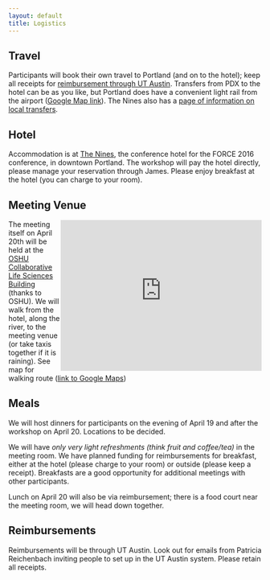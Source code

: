 ```yaml
---
layout: default
title: Logistics
---
```

## Travel

Participants will book their own travel to Portland (and on to the hotel); keep all receipts for [reimbursement through UT Austin](#reimbursements). Transfers from PDX to the hotel can be as you like, but Portland does have a convenient light rail from the airport ([Google Map link](https://www.google.com/maps/dir/Portland+International+Airport,+7000+Northeast+Airport+Way,+Portland,+OR+97218/The+Nines,+a+Luxury+Collection+Hotel,+Portland,+525+Southwest+Morrison+Street,+Portland,+OR+97204/@45.532895,-122.609791,13z/data=!4m14!4m13!1m5!1m1!1s0x5495a0aa74dc20d1:0x5bda7693380e5c3d!2m2!1d-122.5950942!2d45.5897694!1m5!1m1!1s0x54950a05a9df9055:0x309cbd634dc61cc0!2m2!1d-122.677912!2d45.5192664!3e3?hl=en-US)). The Nines also has a [page of information on local transfers](http://www.thenines.com/portland-transportation).

<!---
<div style="float: right;"><iframe src="https://www.google.com/maps/embed?pb=!1m28!1m12!1m3!1d89411.47129669704!2d-122.68772676175121!3d45.54814329933353!2m3!1f0!2f0!3f0!3m2!1i1024!2i768!4f13.1!4m13!3e3!4m5!1s0x5495a0aa74dc20d1%3A0x5bda7693380e5c3d!2sPortland+International+Airport%2C+7000+Northeast+Airport+Way%2C+Portland%2C+OR+97218!3m2!1d45.589769399999994!2d-122.59509419999999!4m5!1s0x54950a05a9df9055%3A0x309cbd634dc61cc0!2sThe+Nines%2C+a+Luxury+Collection+Hotel%2C+Portland%2C+525+Southwest+Morrison+Street%2C+Portland%2C+OR+97204!3m2!1d45.5192664!2d-122.67791199999999!5e0!3m2!1sen!2sus!4v1460143426165" width="400" height="300" frameborder="0" style="border:0" allowfullscreen>&nbsp</iframe></div>
-->
## Hotel

Accommodation is at [The Nines](www.thenines.com), the conference hotel for the FORCE 2016 conference, in downtown Portland. The workshop will pay the hotel directly, please manage your reservation through James. Please enjoy breakfast at the hotel (you can charge to your room).

## Meeting Venue

<div style="float: right;"><iframe src="https://www.google.com/maps/embed?pb=!1m28!1m12!1m3!1d11183.836499145165!2d-122.6842248672345!3d45.5109014526547!2m3!1f0!2f0!3f0!3m2!1i1024!2i768!4f13.1!4m13!3e2!4m5!1s0x54950a05a8b0fdaf%3A0xc3beec00d8377856!2sThe+Nines+Hotel%2C+Portland%2C+OR!3m2!1d45.518875!2d-122.677658!4m5!1s0x54950a6bff12e6e5%3A0x7ecf2e1324ac1fe7!2sCollaborative+Life+Sciences+Bldg+%26+Skourtes+Tower%2C+2730+SW+Moody+Ave%2C+Portland%2C+OR+97201!3m2!1d45.5031961!2d-122.67186969999999!5e0!3m2!1sen!2sus!4v1460143756001" width="400" height="300" frameborder="0" style="border:0" allowfullscreen>&nbsp</iframe></div>

The meeting itself on April 20th will be held at the [OSHU Collaborative Life Sciences Building](http://www.ohsu.edu/xd/about/vision/collaborative-science-building.cfm) (thanks to OSHU). We will walk from the hotel, along the river, to the meeting venue (or take taxis together if it is raining). See map for walking route ([link to Google Maps](https://www.google.com/maps/dir/SW+5th+Ave+%26+SW+Morrison+St,+Portland,+OR+97204/Collaborative+Life+Sciences+Bldg+%26+Skourtes+Tower,+2730+SW+Moody+Ave,+Portland,+OR+97201/@45.510887,-122.674772,14z/data=!4m14!4m13!1m5!1m1!1s0x54950a05a637651f:0xc5869366258ad447!2m2!1d-122.6775017!2d45.5187982!1m5!1m1!1s0x54950a6bff12e6e5:0x7ecf2e1324ac1fe7!2m2!1d-122.6718697!2d45.5031961!3e2?hl=en-US))



## Meals

We will host dinners for participants on the evening of April 19 and after the workshop on April 20. Locations to be decided.

We will have _only very light refreshments (think fruit and coffee/tea)_ in the meeting room. We have planned funding for reimbursements for breakfast, either at the hotel (please charge to your room) or outside (please keep a receipt). Breakfasts are a good opportunity for additional meetings with other participants.

Lunch on April 20 will also be via reimbursement; there is a food court near the meeting room, we will head down together.

## Reimbursements

Reimbursements will be through UT Austin. Look out for emails from Patricia Reichenbach inviting people to set up in the UT Austin system. Please retain all receipts.

